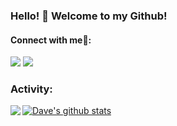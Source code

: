### Hello! 👋 Welcome to my Github! 


#### Connect with me🤝:
 
<div> 
<!--   <a href="https://www.youtube.com/channel/UC_-uuuZbY0AAt9CViNzvc-Q" target="_blank"><img src="https://img.shields.io/badge/YouTube-FF0000?style=for-the-badge&logo=youtube&logoColor=white" target="_blank"></a>
  <a href="https://instagram.com/caiorgarcez" target="_blank"><img src="https://img.shields.io/badge/-Instagram-%23E4405F?style=for-the-badge&logo=instagram&logoColor=white" target="_blank"></a> -->
  <a href = "mailto:caio.garcez@redes.unb.br"><img src="https://img.shields.io/badge/-Gmail-%23333?style=for-the-badge&logo=gmail&logoColor=white" target="_blank"></a>
  <a href="https://www.linkedin.com/in/caio-c-r-garcez/" target="_blank"><img src="https://img.shields.io/badge/-LinkedIn-%230077B5?style=for-the-badge&logo=linkedin&logoColor=white" target="_blank"></a> 
 
</div>
 
 
### Activity:

<a href="https://github.com/caiorgarcez">
  <img align="left" src="https://github-readme-stats.vercel.app/api/top-langs/?username=caiorgarcez&theme=tokyonight" />
  </a>

<a href="https://github.com/caiorgarcez">
 <img align="center" src="https://github-readme-stats.vercel.app/api?username=caiorgarcez&show_icons=true&theme=tokyonight&line_height=27" alt="Dave's github stats"/>
</a>

<br/>
<br/>
<br/>

  
